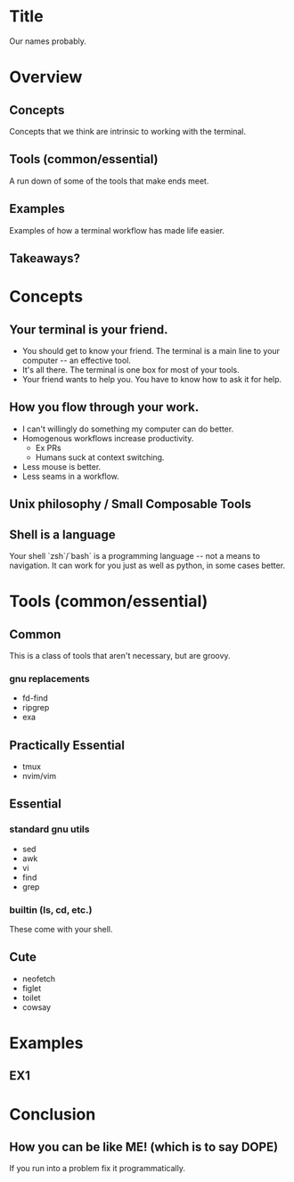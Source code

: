 # Title

Our names probably.

# Overview

## Concepts

Concepts that we think are intrinsic to working with the terminal.

## Tools (common/essential)

A run down of some of the tools that make ends meet.

## Examples

Examples of how a terminal workflow has made life easier.

## Takeaways?

# Concepts

## Your terminal is your friend.

- You should get to know your friend. The terminal is a main line to
  your computer -- an effective tool.
- It\'s all there. The terminal is one box for most of your tools.
- Your friend wants to help you. You have to know how to ask it for
  help.

## How you flow through your work.

- I can\'t willingly do something my computer can do better.
- Homogenous workflows increase productivity.
  - Ex PRs
  - Humans suck at context switching.
- Less mouse is better.
- Less seams in a workflow.

## Unix philosophy / Small Composable Tools

## Shell is a language

Your shell \`zsh\`/\`bash\` is a programming language -- not a means to
navigation. It can work for you just as well as python, in some cases
better.

# Tools (common/essential)

## Common

This is a class of tools that aren\'t necessary, but are groovy.

### gnu replacements

- fd-find
- ripgrep
- exa

## Practically Essential

- tmux
- nvim/vim

## Essential

### standard gnu utils

- sed
- awk
- vi
- find
- grep

### builtin (ls, cd, etc.)

These come with your shell.

## Cute

- neofetch
- figlet
- toilet
- cowsay

# Examples

## EX1

# Conclusion

## How you can be like ME! (which is to say DOPE)

If you run into a problem fix it programmatically.
